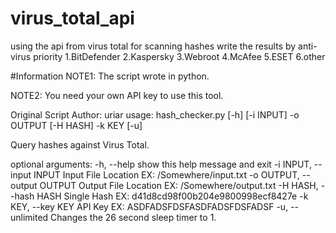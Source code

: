 # virus_total_api
using the api from virus total for scanning hashes
write the results by anti-virus priority
  1.BitDefender
  2.Kaspersky
  3.Webroot
  4.McAfee
  5.ESET
  6.other


#Information
NOTE1: The script wrote in python.

NOTE2: You need your own API key to use this tool.

Original Script Author: uriar
usage: hash_checker.py [-h] [-i INPUT] -o OUTPUT [-H HASH] -k KEY [-u]

Query hashes against Virus Total.

optional arguments:
  -h, --help            show this help message and exit
  -i INPUT, --input INPUT
                        Input File Location EX: /Somewhere/input.txt
  -o OUTPUT, --output OUTPUT
                        Output File Location EX: /Somewhere/output.txt
  -H HASH, --hash HASH  Single Hash EX: d41d8cd98f00b204e9800998ecf8427e
  -k KEY, --key KEY     API Key EX: ASDFADSFDSFASDFADSFDSFADSF
  -u, --unlimited       Changes the 26 second sleep timer to 1.
